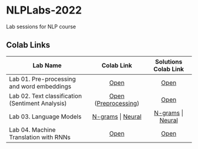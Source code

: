 # NLPLabs-2022

Lab sessions for NLP course

## Colab Links

| Lab Name                                   | Colab Link                                                                                                                                                         | Solutions Colab Link                                                                                                                              |
| ------------------------------------------ | :------------------------------------------------------------------------------------------------------------------------------------------------------------------: | :-------------------------------------------------------------------------------------------------------------------------------------------------: |
| Lab 01. Pre-processing and word embeddings | [Open](https://colab.research.google.com/github/ImperialNLP/NLPLabs-2022/blob/main/lab01-preprocessing-and-word-embeddings/lab01_PreprocessingAndEmbeddings.ipynb) | [Open](https://colab.research.google.com/github/ImperialNLP/NLPLabs-2022/blob/main/lab01-preprocessing-and-word-embeddings/lab01_solutions.ipynb) |
| Lab 02. Text classification (Sentiment Analysis) | [Open](https://colab.research.google.com/github/ImperialNLP/NLPLabs-2022/blob/main/lab02-sentiment-classification/lab02.ipynb#scrollTo=FE8B9-L8U0aZ) ([Preprocessing](https://colab.research.google.com/github/ImperialNLP/NLPLabs-2022/blob/main/lab02-sentiment-classification/Preprocessing_with_torchtext.ipynb)) | [Open](https://colab.research.google.com/github/ImperialNLP/NLPLabs-2022/blob/main/lab02-sentiment-classification/lab02_solutions.ipynb) |
| Lab 03. Language Models | [N-grams](https://colab.research.google.com/github/ImperialNLP/NLPLabs-2022/blob/main/lab03-language-models/lab03_1_NgramLMs.ipynb) \| [Neural](https://colab.research.google.com/github/ImperialNLP/NLPLabs-2022/blob/main/lab03-language-models/lab03_2_NeuralLMs.ipynb) | [N-grams](https://colab.research.google.com/github/ImperialNLP/NLPLabs-2022/blob/main/lab03-language-models/lab03_1_NgramLMs_Solutions.ipynb) \| [Neural](https://colab.research.google.com/github/ImperialNLP/NLPLabs-2022/blob/main/lab03-language-models/lab03_2_NeuralLMs_Solutions.ipynb) |
| Lab 04. Machine Translation with RNNs | [Open](https://colab.research.google.com/github/ImperialNLP/NLPLabs-2022/blob/main/lab04-MT-with-RNNs/lab04_mt.ipynb) | [Open](https://colab.research.google.com/github/ImperialNLP/NLPLabs-2022/blob/main/lab04-MT-with-RNNs/lab04_mt_solutions.ipynb#scrollTo=1eLd2J2B1i2u) |
